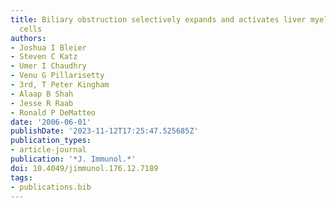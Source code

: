 ```yaml
---
title: Biliary obstruction selectively expands and activates liver myeloid dendritic
  cells
authors:
- Joshua I Bleier
- Steven C Katz
- Umer I Chaudhry
- Venu G Pillarisetty
- 3rd, T Peter Kingham
- Alaap B Shah
- Jesse R Raab
- Ronald P DeMatteo
date: '2006-06-01'
publishDate: '2023-11-12T17:25:47.525685Z'
publication_types:
- article-journal
publication: '*J. Immunol.*'
doi: 10.4049/jimmunol.176.12.7189
tags:
- publications.bib
---
```

